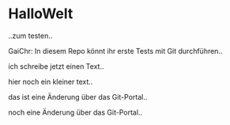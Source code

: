# HalloWelt
..zum testen..

GaiChr: In diesem Repo könnt ihr erste Tests mit Git durchführen..

ich schreibe jetzt einen Text..

hier noch ein kleiner text..

das ist eine Änderung über das Git-Portal..

noch eine Änderung über das Git-Portal..
